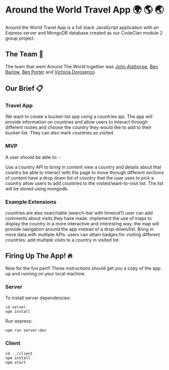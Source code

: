# Around the World Travel App :earth_africa: :earth_americas: :earth_asia:	
Around the World Travel App is a full stack JavaScript application with an Express server and MongoDB database created as our CodeClan module 2 group project.

## The Team :wave:	
The team that went Around The World together was [John Aisthorpe](https://github.com/JohnAisthorpe), [Ben Barlow](https://github.com/benbeardyman), [Ben Porter](https://github.com/BJPORTER123) and [Victoria Dorosenco](https://github.com/victometer)

## Our Brief :clipboard:	

### Travel App

We want to create a bucket-list app using a countries api. The app will provide information on countries and allow users to interact through different routes and choose the country they would like to add to their bucket-list. They can also mark countries as visited.

### MVP

A user should be able to: -

Use a country API to bring in content
view a country and details about that country
be able to interact with the page to move through different sections of content
have a drop down list of country that the user uses to pick a country
allow users to add countries to the visited/want-to-visit list. The list will be stored using mongodb.

### Example Extensions

countries are also searchable (search-bar with timeout?)
user can add comments about visits they have made.
implement the use of maps to display the country in a more interactive and interesting way.
the map will provide navigation around the app instead of a drop-down/list.
Bring in more data with multiple APIs.
users can attain badges for visiting different countries.
add multiple visits to a country in visited list

## Firing Up The App! :fire:

Now for the fun part!! These instructions should get you a copy of the app up and running on your local machine.

### Server

To install server dependencies:

```
cd server
npm install
```

Run express:

```
npm run server:dev
```

### Client

```
cd ../client
npm install
npm start
```
